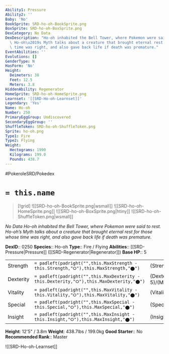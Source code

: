 ```yaml
---
Ability1: Pressure
Ability2: ''
Baby: 'No'
BookSprite: SRD-ho-oh-BookSprite.png
BoxSprite: SRD-ho-oh-BoxSprite.png
DexCategory: No Data
DexDescription: "Ho-oh inhabited the Bell Tower, where Pokemon were said to rest.\
  \ Ho-oh\u2019s Myth talks about a creature that brought eternal rest for those whose\
  \ time was right, and also gave back life if death was premature."
EventAbilities: ''
Evolutions: []
GenderType: N
HasForm: 'No'
Height:
  Deimeters: 38
  Feet: 12.5
  Meters: 3.8
HiddenAbility: Regenerator
HomeSprite: SRD-ho-oh-HomeSprite.png
Learnset: '[[SRD-Ho-oh-Learnset]]'
Legendary: 'Yes'
Name: Ho-oh
Number: 250
PrimaryEggGroup: Undiscovered
SecondaryEggGroup: ''
ShuffleToken: SRD-ho-oh-ShuffleToken.png
Sprite: ho-oh.png
Type1: Fire
Type2: Flying
Weight:
  Hectograms: 1990
  Kilograms: 199.0
  Pounds: 438.7
---
```


#PokeroleSRD/Pokedex

# `= this.name`

> [!grid]
> ![[SRD-ho-oh-BookSprite.png|wsmall]]
> ![[SRD-ho-oh-HomeSprite.png]]
> ![[SRD-ho-oh-BoxSprite.png|htiny]]
> ![[SRD-ho-oh-ShuffleToken.png|wsmall]]


*No Data*
*Ho-oh inhabited the Bell Tower, where Pokemon were said to rest. Ho-oh’s Myth talks about a creature that brought eternal rest for those whose time was right, and also gave back life if death was premature.*

**DexID**:: 0250
**Species**:: Ho-oh
**Type**:: Fire / Flying
**Abilities**:: [[SRD-Pressure|Pressure]] ([[SRD-Regenerator|Regenerator]])
**Base HP**:: 5

|           |                                                                                        |                                          |
| --------- | -------------------------------------------------------------------------------------- | ---------------------------------------- |
| Strength  | `= padleft(padright("",this.MaxStrength - this.Strength,"⭘"),this.MaxStrength,"⬤")`    | (Strength::7)/(MaxStrength::7)   |
| Dexterity | `= padleft(padright("",this.MaxDexterity - this.Dexterity,"⭘"),this.MaxDexterity,"⬤")` | (Dexterity:: 5)/(MaxDexterity::5) |
| Vitality  | `= padleft(padright("",this.MaxVitality - this.Vitality,"⭘"),this.MaxVitality,"⬤")`    | (Vitality::5)/(MaxVitality::5)   |
| Special   | `= padleft(padright("",this.MaxSpecial - this.Special,"⭘"),this.MaxSpecial,"⬤")`       | (Special::6)/(MaxSpecial::6)     |
| Insight   | `= padleft(padright("",this.MaxInsight - this.Insight,"⭘"),this.MaxInsight,"⬤")`       | (Insight::7)/(MaxInsight::7)     |

**Height**: 12'5" / 3.8m
**Weight**: 438.7lbs / 199.0kg
**Good Starter**:: No
**Recommended Rank**:: Master

![[SRD-Ho-oh-Learnset]]